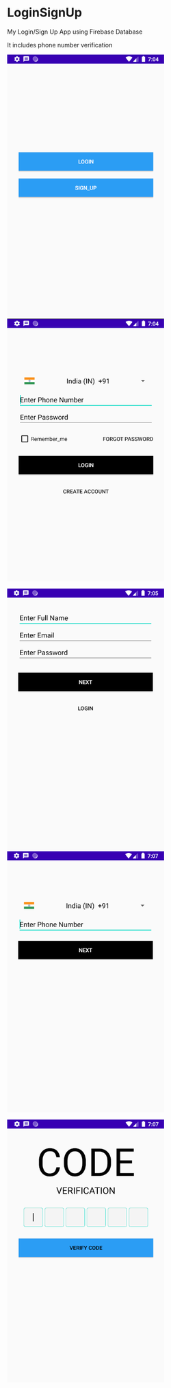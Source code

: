 # LoginSignUp


My Login/Sign Up App using Firebase Database


It includes phone number verification


![](login1.png)
![](login2.png)

![](login3.png)
![](login4.png)

![](login5.png)
